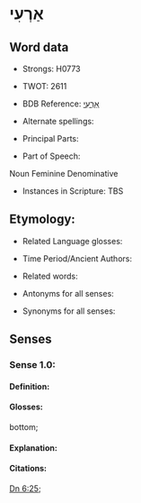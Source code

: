 # אַרְעִי

<!-- Status: S2="NeedsEdits" -->
<!-- Lexica used for edits:   -->

## Word data

* Strongs: H0773

* TWOT: 2611

* BDB Reference: [אַרְעִי](rc://en/bdb/dict/xa.bi.af)

* Alternate spellings:

* Principal Parts:

* Part of Speech:

Noun Feminine Denominative

* Instances in Scripture: TBS

## Etymology:

* Related Language glosses:

* Time Period/Ancient Authors:

* Related words:

* Antonyms for all senses:

* Synonyms for all senses:

## Senses

### Sense 1.0:

#### Definition:

#### Glosses:

bottom; 

#### Explanation:

#### Citations:

[Dn 6:25](rc://he/uhb/book/dan/6/25); 

